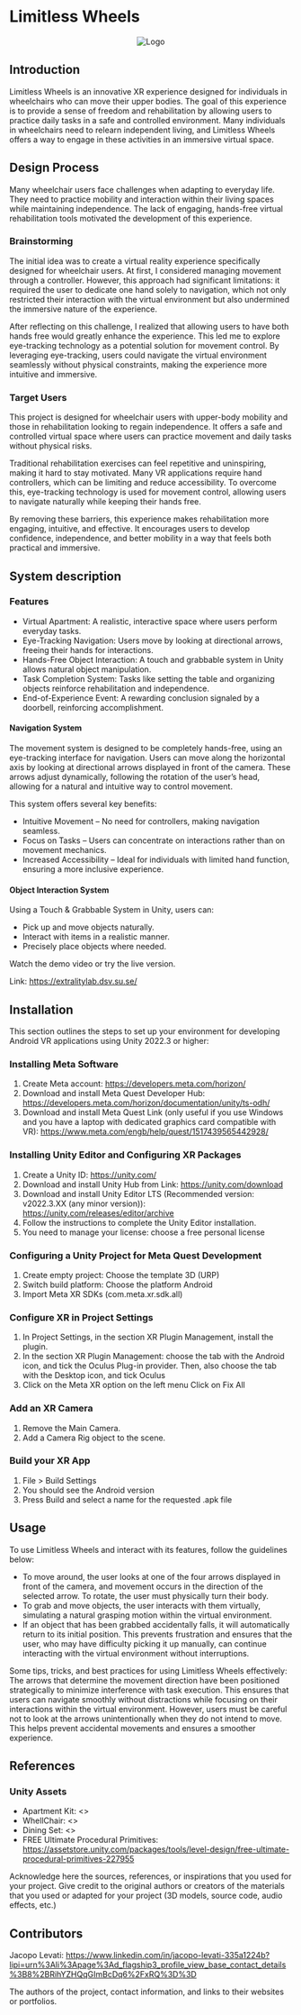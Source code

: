 # Limitless Wheels

<p align="center">
  <img src="./docs/Logo.jpg" alt="Logo">
</p>

## Introduction

Limitless Wheels is an innovative XR experience designed for individuals in wheelchairs who can move their upper bodies. The goal of this experience is to provide a sense of freedom and rehabilitation by allowing users to practice daily tasks in a safe and controlled environment. Many individuals in wheelchairs need to relearn independent living, and Limitless Wheels offers a way to engage in these activities in an immersive virtual space.

## Design Process

Many wheelchair users face challenges when adapting to everyday life. They need to practice mobility and interaction within their living spaces while maintaining independence. The lack of engaging, hands-free virtual rehabilitation tools motivated the development of this experience.

### Brainstorming

The initial idea was to create a virtual reality experience specifically designed for wheelchair users. At first, I considered managing movement through a controller. However, this approach had significant limitations: it required the user to dedicate one hand solely to navigation, which not only restricted their interaction with the virtual environment but also undermined the immersive nature of the experience.

After reflecting on this challenge, I realized that allowing users to have both hands free would greatly enhance the experience. This led me to explore eye-tracking technology as a potential solution for movement control. By leveraging eye-tracking, users could navigate the virtual environment seamlessly without physical constraints, making the experience more intuitive and immersive.

### Target Users
This project is designed for wheelchair users with upper-body mobility and those in rehabilitation looking to regain independence. It offers a safe and controlled virtual space where users can practice movement and daily tasks without physical risks.

Traditional rehabilitation exercises can feel repetitive and uninspiring, making it hard to stay motivated. Many VR applications require hand controllers, which can be limiting and reduce accessibility. To overcome this, eye-tracking technology is used for movement control, allowing users to navigate naturally while keeping their hands free.

By removing these barriers, this experience makes rehabilitation more engaging, intuitive, and effective. It encourages users to develop confidence, independence, and better mobility in a way that feels both practical and immersive.

## System description

### Features

- Virtual Apartment: A realistic, interactive space where users perform everyday tasks.
- Eye-Tracking Navigation: Users move by looking at directional arrows, freeing their hands for interactions.
- Hands-Free Object Interaction: A touch and grabbable system in Unity allows natural object manipulation.
- Task Completion System: Tasks like setting the table and organizing objects reinforce rehabilitation and independence.
- End-of-Experience Event: A rewarding conclusion signaled by a doorbell, reinforcing accomplishment.

#### Navigation System

The movement system is designed to be completely hands-free, using an eye-tracking interface for navigation. Users can move along the horizontal axis by looking at directional arrows displayed in front of the camera. These arrows adjust dynamically, following the rotation of the user’s head, allowing for a natural and intuitive way to control movement.

This system offers several key benefits:
- Intuitive Movement – No need for controllers, making navigation seamless.
- Focus on Tasks – Users can concentrate on interactions rather than on movement mechanics.
- Increased Accessibility – Ideal for individuals with limited hand function, ensuring a more inclusive experience.

#### Object Interaction System

Using a Touch & Grabbable System in Unity, users can:
- Pick up and move objects naturally.
- Interact with items in a realistic manner.
- Precisely place objects where needed.

Watch the demo video or try the live version.

Link: <https://extralitylab.dsv.su.se/>

## Installation

This section outlines the steps to set up your environment for developing Android VR applications using Unity 2022.3 or higher:

### Installing Meta Software

1. Create Meta account: <https://developers.meta.com/horizon/>
2. Download and install Meta Quest Developer Hub: <https://developers.meta.com/horizon/documentation/unity/ts-odh/>
3. Download and install Meta Quest Link (only useful if you use Windows and you have a laptop with dedicated graphics card compatible with VR): <https://www.meta.com/engb/help/quest/1517439565442928/>

### Installing Unity Editor and Configuring XR Packages

1. Create a Unity ID: <https://unity.com/>
2. Download and install Unity Hub from Link: <https://unity.com/download>
3. Download and install Unity Editor LTS (Recommended version: v2022.3.XX (any minor version)): <https://unity.com/releases/editor/archive>
4. Follow the instructions to complete the Unity Editor installation.
5. You need to manage your license: choose a free personal license

### Configuring a Unity Project for Meta Quest Development

1. Create empty project: Choose the template 3D (URP)
2. Switch build platform: Choose the platform Android
3. Import Meta XR SDKs (com.meta.xr.sdk.all)

### Configure XR in Project Settings

1. In Project Settings, in the section XR Plugin Management, install the plugin.
2. In the section XR Plugin Management: choose the tab with the Android icon, and tick the Oculus Plug-in provider. Then, also choose the tab with the Desktop icon, and tick Oculus
3. Click on the Meta XR option on the left menu Click on Fix All

### Add an XR Camera

1. Remove the Main Camera.
2. Add a Camera Rig object to the scene.

### Build your XR App

1. File > Build Settings
2. You should see the Android version
3. Press Build and select a name for the requested .apk file

## Usage

To use Limitless Wheels and interact with its features, follow the guidelines below:

- To move around, the user looks at one of the four arrows displayed in front of the camera, and movement occurs in the direction of the selected arrow. To rotate, the user must physically turn their body.
- To grab and move objects, the user interacts with them virtually, simulating a natural grasping motion within the virtual environment.
- If an object that has been grabbed accidentally falls, it will automatically return to its initial position. This prevents frustration and ensures that the user, who may have difficulty picking it up manually, can continue interacting with the virtual environment without interruptions.

Some tips, tricks, and best practices for using Limitless Wheels effectively:
The arrows that determine the movement direction have been positioned strategically to minimize interference with task execution. This ensures that users can navigate smoothly without distractions while focusing on their interactions within the virtual environment. However, users must be careful not to look at the arrows unintentionally when they do not intend to move. This helps prevent accidental movements and ensures a smoother experience.

## References
### Unity Assets
- Apartment Kit: <>
- WhellChair: <>
- Dining Set: <>
- FREE Ultimate Procedural Primitives: <https://assetstore.unity.com/packages/tools/level-design/free-ultimate-procedural-primitives-227955>
  
Acknowledge here the sources, references, or inspirations that you used for your project. Give credit to the original authors or creators of the materials that you used or adapted for your project (3D models, source code, audio effects, etc.)

## Contributors
Jacopo Levati: <https://www.linkedin.com/in/jacopo-levati-335a1224b?lipi=urn%3Ali%3Apage%3Ad_flagship3_profile_view_base_contact_details%3B8%2BRihYZHQqGImBcDq6%2FxRQ%3D%3D>

The authors of the project, contact information, and links to their websites or portfolios.
